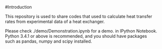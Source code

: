 #Introduction

This repository is used to share codes that used to calculate heat transfer rates from experimental data of a heat exchanger.

Please check ./demo/Demonstration.ipynb for a demo. in IPython Notebook. Python 3.4.1 or above is recommended, and you should have packages such as pandas, numpy and scipy installed.
